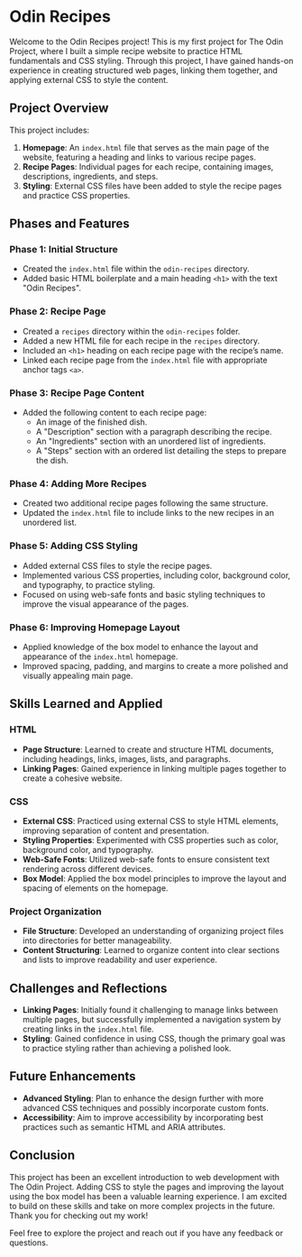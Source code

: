 # Odin Recipes

Welcome to the Odin Recipes project! This is my first project for The Odin Project, where I built a simple recipe website to practice HTML fundamentals and CSS styling. Through this project, I have gained hands-on experience in creating structured web pages, linking them together, and applying external CSS to style the content.

## Project Overview

This project includes:

1. **Homepage**: An `index.html` file that serves as the main page of the website, featuring a heading and links to various recipe pages.
2. **Recipe Pages**: Individual pages for each recipe, containing images, descriptions, ingredients, and steps.
3. **Styling**: External CSS files have been added to style the recipe pages and practice CSS properties.

## Phases and Features

### Phase 1: Initial Structure

- Created the `index.html` file within the `odin-recipes` directory.
- Added basic HTML boilerplate and a main heading `<h1>` with the text "Odin Recipes".

### Phase 2: Recipe Page

- Created a `recipes` directory within the `odin-recipes` folder.
- Added a new HTML file for each recipe in the `recipes` directory.
- Included an `<h1>` heading on each recipe page with the recipe’s name.
- Linked each recipe page from the `index.html` file with appropriate anchor tags `<a>`.

### Phase 3: Recipe Page Content

- Added the following content to each recipe page:
  - An image of the finished dish.
  - A "Description" section with a paragraph describing the recipe.
  - An "Ingredients" section with an unordered list of ingredients.
  - A "Steps" section with an ordered list detailing the steps to prepare the dish.

### Phase 4: Adding More Recipes

- Created two additional recipe pages following the same structure.
- Updated the `index.html` file to include links to the new recipes in an unordered list.

### Phase 5: Adding CSS Styling

- Added external CSS files to style the recipe pages.
- Implemented various CSS properties, including color, background color, and typography, to practice styling.
- Focused on using web-safe fonts and basic styling techniques to improve the visual appearance of the pages.

### Phase 6: Improving Homepage Layout

- Applied knowledge of the box model to enhance the layout and appearance of the `index.html` homepage.
- Improved spacing, padding, and margins to create a more polished and visually appealing main page.

## Skills Learned and Applied

### HTML

- **Page Structure**: Learned to create and structure HTML documents, including headings, links, images, lists, and paragraphs.
- **Linking Pages**: Gained experience in linking multiple pages together to create a cohesive website.

### CSS

- **External CSS**: Practiced using external CSS to style HTML elements, improving separation of content and presentation.
- **Styling Properties**: Experimented with CSS properties such as color, background color, and typography.
- **Web-Safe Fonts**: Utilized web-safe fonts to ensure consistent text rendering across different devices.
- **Box Model**: Applied the box model principles to improve the layout and spacing of elements on the homepage.

### Project Organization

- **File Structure**: Developed an understanding of organizing project files into directories for better manageability.
- **Content Structuring**: Learned to organize content into clear sections and lists to improve readability and user experience.

## Challenges and Reflections

- **Linking Pages**: Initially found it challenging to manage links between multiple pages, but successfully implemented a navigation system by creating links in the `index.html` file.
- **Styling**: Gained confidence in using CSS, though the primary goal was to practice styling rather than achieving a polished look.

## Future Enhancements

- **Advanced Styling**: Plan to enhance the design further with more advanced CSS techniques and possibly incorporate custom fonts.
- **Accessibility**: Aim to improve accessibility by incorporating best practices such as semantic HTML and ARIA attributes.

## Conclusion

This project has been an excellent introduction to web development with The Odin Project. Adding CSS to style the pages and improving the layout using the box model has been a valuable learning experience. I am excited to build on these skills and take on more complex projects in the future. Thank you for checking out my work!

Feel free to explore the project and reach out if you have any feedback or questions.
